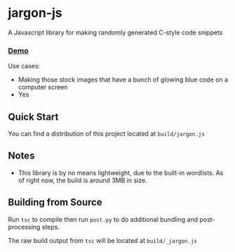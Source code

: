 # jargon-js
A Javascript library for making randomly generated C-style code snippets 

### [Demo](https://iahuang.github.io/jargon-js/)

Use cases:
- Making those stock images that have a bunch of glowing blue code on a computer screen
- Yes

## Quick Start

You can find a distribution of this project located at `build/jargon.js`

## Notes

- This library is by no means lightweight, due to the built-in wordlists. As of right now, the build is around 3MB in size.

## Building from Source

Run `tsc` to compile then run `post.py` to do additional bundling and post-processing steps.

The raw build output from `tsc` will be located at `build/_jargon.js`